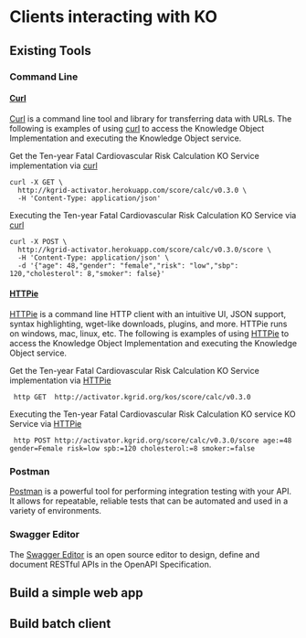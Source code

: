 # Clients interacting with KO

## Existing Tools

### Command Line

#### [Curl](https://curl.haxx.se/)
 [Curl](https://curl.haxx.se/)  is a command line tool and library for
transferring data with URLs.  The following is examples of using  [curl](https://curl.haxx.se/)  to
access the Knowledge Object Implementation and executing the Knowledge Object service.

Get the Ten-year Fatal Cardiovascular Risk Calculation KO Service implementation via [curl](https://curl.haxx.se/)

```
curl -X GET \
  http://kgrid-activator.herokuapp.com/score/calc/v0.3.0 \
  -H 'Content-Type: application/json'
```


Executing the Ten-year Fatal Cardiovascular Risk Calculation KO Service via [curl](https://curl.haxx.se/)

```
curl -X POST \
  http://kgrid-activator.herokuapp.com/score/calc/v0.3.0/score \
  -H 'Content-Type: application/json' \
  -d '{"age": 48,"gender": "female","risk": "low","sbp": 120,"cholesterol": 8,"smoker": false}'
```

####  [HTTPie](https://httpie.org)
[HTTPie](https://httpie.org)  is a command line HTTP client with an intuitive UI,
JSON support, syntax highlighting, wget-like downloads, plugins, and more.
HTTPie runs on windows, mac, linux, etc.  The following is examples of using  [HTTPie](https://httpie.org)   to
access the Knowledge Object Implementation and executing the Knowledge Object service.

Get the Ten-year Fatal Cardiovascular Risk Calculation KO Service implementation via  [HTTPie](https://httpie.org)

```
 http GET  http://activator.kgrid.org/kos/score/calc/v0.3.0
```

Executing the Ten-year Fatal Cardiovascular Risk Calculation KO service KO Service via  [HTTPie](https://httpie.org)

```
 http POST http://activator.kgrid.org/score/calc/v0.3.0/score age:=48 gender=Female risk=low spb:=120 cholesterol:=8 smoker:=false
```

### Postman
[Postman](https://www.getpostman.com/) is a powerful tool for performing
integration testing with your API. It allows for repeatable, reliable tests
that can be automated and used in a variety of environments.

### Swagger Editor
The [Swagger Editor](https://swagger.io/tools/swagger-editor/) is an open source editor to
design, define and document RESTful APIs in the OpenAPI Specification.


## Build a simple web app

## Build batch client
